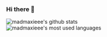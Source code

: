 ### Hi there 👋

<picture>
  <source
    srcset="https://github-readme-stats-madmaxieee.vercel.app/api?username=madmaxieee&show_icons=true&theme=tokyonight"
    media="(prefers-color-scheme: dark)"
  />
  <source
    srcset="https://github-readme-stats-madmaxieee.vercel.app/api?username=madmaxieee&show_icons=true"
    media="(prefers-color-scheme: light), (prefers-color-scheme: no-preference)"
  />
  <img alt="madmaxieee's github stats" src="https://github-readme-stats-madmaxieee.vercel.app/api?username=madmaxieee&show_icons=true&theme=tokyonight" />
</picture>

<br />

<picture>
  <source
    srcset="https://github-readme-stats-madmaxieee.vercel.app/api/top-langs?username=madmaxieee&exclude_repo=Tower-Defense&hide=verilog,html,qml,matlab,css,makefile&theme=tokyonight&layout=donut"
    media="(prefers-color-scheme: dark)"
  />
  <source
    srcset="https://github-readme-stats-madmaxieee.vercel.app/api/top-langs?username=madmaxieee&exclude_repo=Tower-Defense&hide=verilog,html,qml,matlab,css,makefile&layout=donut"
    media="(prefers-color-scheme: light), (prefers-color-scheme: no-preference)"
  />
  <img alt="madmaxieee's most used languages"
     src="https://github-readme-stats-madmaxieee.vercel.app/api/top-langs?username=madmaxieee&exclude_repo=Tower-Defense&hide=verilog,html,qml,matlab,css,makefile&theme=tokyonight&layout=donut" />
</picture>
